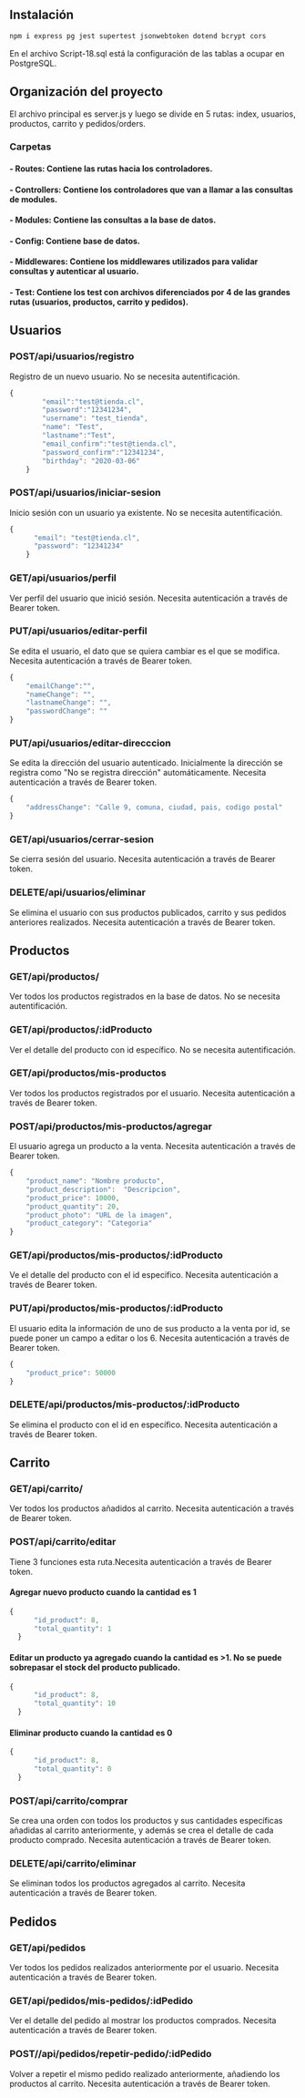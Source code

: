 ## Instalación

```bash
npm i express pg jest supertest jsonwebtoken dotend bcrypt cors 
```
En el archivo Script-18.sql está la configuración de las tablas a ocupar en PostgreSQL.

## Organización del proyecto

El archivo principal es server.js y luego se divide en 5 rutas: index, usuarios, productos, carrito y pedidos/orders.
### Carpetas
#### - Routes: Contiene las rutas hacia los controladores.
#### - Controllers: Contiene los controladores que van a llamar a las consultas de modules.
#### - Modules: Contiene las consultas a la base de datos.
#### - Config: Contiene base de datos.
#### - Middlewares: Contiene los middlewares utilizados para validar consultas y autenticar al usuario.
#### - Test: Contiene los test con archivos diferenciados por 4 de las grandes rutas (usuarios, productos, carrito y pedidos).



## Usuarios

### POST/api/usuarios/registro
Registro de un nuevo usuario. No se necesita autentificación.
```javascript
{
        "email":"test@tienda.cl",
        "password":"12341234",
        "username": "test_tienda",
        "name": "Test",
        "lastname":"Test",
        "email_confirm":"test@tienda.cl",
        "password_confirm":"12341234",
        "birthday": "2020-03-06"
    }
```
### POST/api/usuarios/iniciar-sesion
Inicio sesión con un usuario ya existente. No se necesita autentificación.
```javascript
{
      "email": "test@tienda.cl",
      "password": "12341234"
    }
```
### GET/api/usuarios/perfil
Ver perfil del usuario que inició sesión. Necesita autenticación a través de Bearer token.

### PUT/api/usuarios/editar-perfil
Se edita el usuario, el dato que se quiera cambiar es el que se modifica. Necesita autenticación a través de Bearer token.
```javascript
{  
    "emailChange":"",
	"nameChange": "",
    "lastnameChange": "",
    "passwordChange": ""
}
```

### PUT/api/usuarios/editar-direcccion
Se edita la dirección del usuario autenticado. Inicialmente la dirección se registra como "No se registra dirección" automáticamente. Necesita autenticación a través de Bearer token.
```javascript
{
	"addressChange": "Calle 9, comuna, ciudad, pais, codigo postal"
}
```
### GET/api/usuarios/cerrar-sesion
Se cierra sesión del usuario. Necesita autenticación a través de Bearer token.

### DELETE/api/usuarios/eliminar
Se elimina el usuario con sus productos publicados, carrito y sus pedidos anteriores realizados. Necesita autenticación a través de Bearer token.

## Productos
### GET/api/productos/
Ver todos los productos registrados en la base de datos. No se necesita autentificación.

### GET/api/productos/:idProducto
Ver el detalle del producto con id específico. No se necesita autentificación.

### GET/api/productos/mis-productos
Ver todos los productos registrados por el usuario. Necesita autenticación a través de Bearer token.

### POST/api/productos/mis-productos/agregar
El usuario agrega un producto a la venta. Necesita autenticación a través de Bearer token.
```javascript
{
    "product_name": "Nombre producto",
    "product_description":  "Descripcion",
    "product_price": 10000,
    "product_quantity": 20,
    "product_photo": "URL de la imagen",
    "product_category": "Categoria"
}
```
### GET/api/productos/mis-productos/:idProducto
Ve el detalle del producto con el id especifico. Necesita autenticación a través de Bearer token.

### PUT/api/productos/mis-productos/:idProducto
El usuario edita la información de uno de sus producto a la venta por id, se puede poner un campo a editar o los 6. Necesita autenticación a través de Bearer token.
```javascript
{
    "product_price": 50000
}
```
### DELETE/api/productos/mis-productos/:idProducto
Se elimina el producto con el id en específico. Necesita autenticación a través de Bearer token.

## Carrito
### GET/api/carrito/
Ver todos los productos añadidos al carrito. Necesita autenticación a través de Bearer token.

### POST/api/carrito/editar
Tiene 3 funciones esta ruta.Necesita autenticación a través de Bearer token.
#### Agregar nuevo producto cuando la cantidad es 1
```javascript
{
      "id_product": 8,
      "total_quantity": 1
  }
```
#### Editar un producto ya agregado cuando la cantidad es >1. No se puede sobrepasar el stock del producto publicado.
```javascript
{
      "id_product": 8,
      "total_quantity": 10
  }
```
#### Eliminar producto cuando la cantidad es 0
```javascript
{
      "id_product": 8,
      "total_quantity": 0
  }
```

### POST/api/carrito/comprar
Se crea una orden con todos los productos y sus cantidades específicas añadidas al carrito anteriormente, y además se crea el detalle de cada producto comprado. Necesita autenticación a través de Bearer token.

### DELETE/api/carrito/eliminar
Se eliminan todos los productos agregados al carrito. Necesita autenticación a través de Bearer token.

## Pedidos
### GET/api/pedidos
Ver todos los pedidos realizados anteriormente por el usuario. Necesita autenticación a través de Bearer token.

### GET/api/pedidos/mis-pedidos/:idPedido
Ver el detalle del pedido al mostrar los productos comprados. Necesita autenticación a través de Bearer token.

### POST//api/pedidos/repetir-pedido/:idPedido
Volver a repetir el mismo pedido realizado anteriormente, añadiendo los productos al carrito. Necesita autenticación a través de Bearer token.
